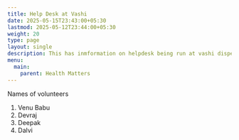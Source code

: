 ```yaml
---
title: Help Desk at Vashi
date: 2025-05-15T23:43:00+05:30
lastmod: 2025-05-12T23:44:00+05:30
weight: 20
type: page
layout: single
description: This has inmformation on helpdesk being run at vashi dispensary
menu:
  main:
    parent: Health Matters
---
```

Names of volunteers

1. Venu Babu
2. Devraj
3. Deepak
4. Dalvi

